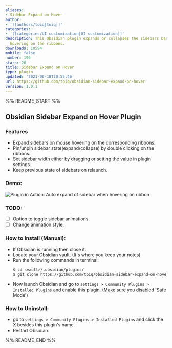 ```yaml
---
aliases:
- Sidebar Expand on Hover
author:
- '[[authors/toiq|toiq]]'
categories:
- '[[categories/UI customization|UI customization]]'
description: This Obsidian plugin expands or collapses the sidebars based on mouse
  hovering on the ribbons.
downloads: 10594
mobile: false
number: 196
stars: 26
title: Sidebar Expand on Hover
type: plugin
updated: '2021-06-18T20:55:46'
url: https://github.com/toiq/obsidian-sidebar-expand-on-hover
version: 1.0.1
---
```


%% README_START %%

## Obsidian Sidebar Expand on Hover Plugin

### Features

- Expand sidebars on mouse hovering on the corresponding ribbons.
- Pin/unpin sidebar state(expand/collapse) by double clicking on the ribbons.
- Set sidebar width either by dragging or setting the value in plugin settings.
- Keep previous state of sidebars on relaunch.

### Demo:

![Plugin in Action: Auto expand of sidebar when hovering on ribbon](https://raw.githubusercontent.com/toiq/obsidian-sidebar-expand-on-hover/HEAD/demo.gif)

### TODO:

- [ ] Option to toggle sidebar animations.
- [ ] Change animation style.

### How to Install (Manual):

- If Obsidian is running then close it.
- Locate your Obsidian vault. (It's where you keep your notes)
- Run the following commands in terminal:
  ```bash
  $ cd <vault>/.obsidian/plugins/
  $ git clone https://github.com/toiq/obsidian-sidebar-expand-on-hover
  ```
- Now launch Obsidian and go to `settings > Community Plugins > Installed Plugins` and enable this plugin. (Make sure you disabled 'Safe Mode')

### How to Uninstall:

- go to `settings > Community Plugins > Installed Plugins` and click the X besides this plugin's name.
- Restart Obsidian.


%% README_END %%